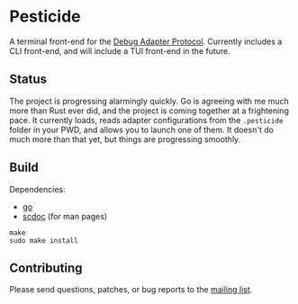# Pesticide

A terminal front-end for the [Debug Adapter
Protocol](https://microsoft.github.io/debug-adapter-protocol/). Currently
includes a CLI front-end, and will include a TUI front-end in the future.

## Status

The project is progressing alarmingly quickly. Go is agreeing with me much more
than Rust ever did, and the project is coming together at a frightening pace.
It currently loads, reads adapter configurations from the `.pesticide` folder
in your PWD, and allows you to launch one of them. It doesn't do much more than
that yet, but things are progressing smoothly.

## Build

Dependencies:
- [go](https://golang.org)
- [scdoc](https://git.sr.ht/~sircmpwn/scdoc) (for man pages)

```
make
sudo make install
```

## Contributing

Please send questions, patches, or bug reports to the [mailing
list](https://lists.sr.ht/~raiguard/public-inbox).
